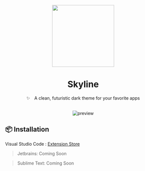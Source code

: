 <p align="center">
<img align="center" src="https://github.com/hydralite/skyline/blob/master/assets/skyline.png?raw=true" width=200 height=200>
</p>

<h1 align="center">
Skyline
</h1>

<p align="center">
✨ A clean, futuristic dark theme for your favorite apps
  <br><br>
</p>

<p align="center">
  <img alt="preview" src="https://github.com/hydralite/skyline/blob/master/assets/vscode.png?raw=true" >
</p>

## 📦 Installation

Visual Studio Code : [Extension Store](https://marketplace.visualstudio.com/items?itemName=hydralite.hydralite-skyline)

> Jetbrains: Coming Soon

> Sublime Text: Coming Soon